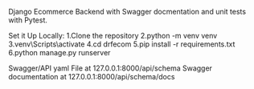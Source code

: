 Django Ecommerce Backend with Swagger docmentation and unit tests with Pytest.

Set it Up Locally:
1.Clone the repository
2.python -m venv venv
3.venv\Scripts\activate
4.cd drfecom
5.pip install -r requirements.txt
6.python manage.py runserver


Swagger/API yaml File at 127.0.0.1:8000/api/schema
Swagger documentation at 127.0.0.1:8000/api/schema/docs
